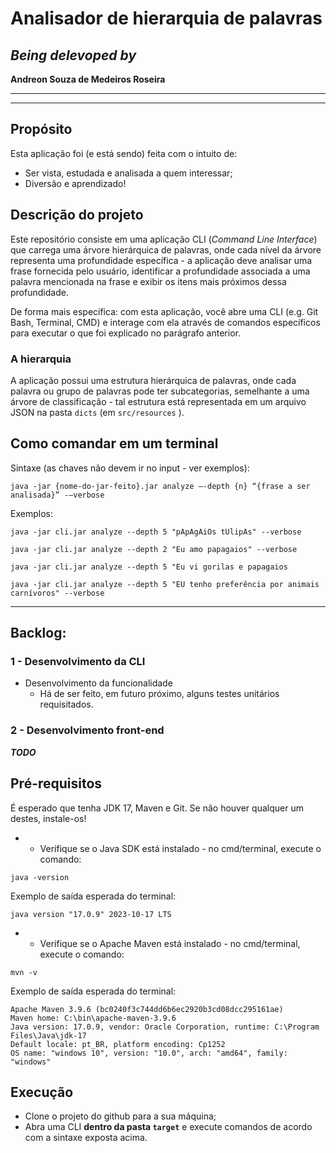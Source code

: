 # Analisador de hierarquia de palavras


## *Being delevoped by*
**Andreon Souza de Medeiros Roseira**

---
---

## Propósito
Esta aplicação foi (e está sendo) feita com o intuito de:
- Ser vista, estudada e analisada a quem interessar;
- Diversão e aprendizado!


## Descrição do projeto

Este repositório consiste em uma aplicação CLI (*Command Line Interface*) que carrega uma árvore hierárquica de palavras, onde cada nível da árvore representa uma profundidade específica - a aplicação deve analisar uma frase fornecida pelo usuário, identificar a profundidade associada a uma palavra mencionada na frase e exibir os itens mais próximos dessa profundidade.

De forma mais específica: com esta aplicação, você abre uma CLI (e.g. Git Bash, Terminal, CMD) e interage com ela através de comandos específicos para executar o que foi explicado no parágrafo anterior.

### A hierarquia

A aplicação possui uma estrutura hierárquica de palavras, onde cada palavra ou grupo de
palavras pode ter subcategorias, semelhante a uma árvore de classificação - tal estrutura
está representada em um arquivo JSON na pasta `dicts` (em `src/resources` ).


## Como comandar em um terminal

Sintaxe (as chaves não devem ir no input - ver exemplos): 

`java -jar {nome-do-jar-feito}.jar analyze –-depth {n} “{frase a ser analisada}” -–verbose`

Exemplos: 

```java -jar cli.jar analyze --depth 5 "pApAgAiOs tUlipAs" --verbose```

```java -jar cli.jar analyze --depth 2 "Eu amo papagaios" --verbose```

```java -jar cli.jar analyze --depth 5 "Eu vi gorilas e papagaios```

```java -jar cli.jar analyze --depth 5 "EU tenho preferência por animais carnívoros" --verbose``` 

---

## Backlog:

### 1 - Desenvolvimento da CLI
- Desenvolvimento da funcionalidade
    - Há de ser feito, em futuro próximo, alguns testes unitários requisitados.


### 2 - Desenvolvimento front-end

***TODO***


## Pré-requisitos

É esperado que tenha JDK 17, Maven e Git. Se não houver qualquer um destes, instale-os!

- - Verifique se o Java SDK está instalado - no cmd/terminal, execute o comando: 

```
java -version
```  

Exemplo de saída esperada do terminal: 

`java version "17.0.9" 2023-10-17 LTS`

- - Verifique se o Apache Maven está instalado - no cmd/terminal, execute o comando: 

```
mvn -v
``` 

Exemplo de saída esperada do terminal:
```
Apache Maven 3.9.6 (bc0240f3c744dd6b6ec2920b3cd08dcc295161ae)
Maven home: C:\bin\apache-maven-3.9.6
Java version: 17.0.9, vendor: Oracle Corporation, runtime: C:\Program Files\Java\jdk-17
Default locale: pt_BR, platform encoding: Cp1252
OS name: "windows 10", version: "10.0", arch: "amd64", family: "windows"
```

## Execução

- Clone o projeto do github para a sua máquina;
- Abra uma CLI **dentro da pasta `target`** e execute comandos de acordo com a sintaxe exposta acima.

